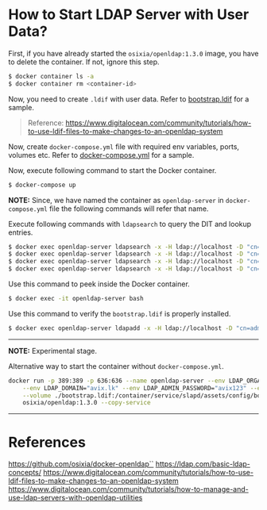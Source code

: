 # How to Start LDAP Server with User Data?

First, if you have already started the `osixia/openldap:1.3.0` image, you have to delete the container. If not, ignore this step.
```bash
$ docker container ls -a
$ docker container rm <container-id>
```

Now, you need to create `.ldif` with user data. Refer to [bootstrap.ldif](./bootstrap.ldif) for a sample.
> Reference: https://www.digitalocean.com/community/tutorials/how-to-use-ldif-files-to-make-changes-to-an-openldap-system

Now, create `docker-compose.yml` file with required env variables, ports, volumes etc. Refer to [docker-compose.yml](./docker-compose.yml) for a sample.

Now, execute following command to start the Docker container.
```bash
$ docker-compose up
```

**NOTE:** Since, we have named the container as `openldap-server` in `docker-compose.yml` file the following commands will refer that name.

Execute following commands with `ldapsearch` to query the DIT and lookup entries.
```bash
$ docker exec openldap-server ldapsearch -x -H ldap://localhost -D "cn=admin,dc=avix,dc=lk" -w avix123 -b "dc=avix,dc=lk"
$ docker exec openldap-server ldapsearch -x -H ldap://localhost -D "cn=admin,dc=avix,dc=lk" -w avix123 -b "dc=avix,dc=lk" -s one -LLL dn
$ docker exec openldap-server ldapsearch -x -H ldap://localhost -D "cn=admin,dc=avix,dc=lk" -w avix123 -b "dc=avix,dc=lk" -LLL "(uid=ldclakmal)"
$ docker exec openldap-server ldapsearch -x -H ldap://localhost -D "cn=admin,dc=avix,dc=lk" -w avix123 -b "ou=Groups,dc=avix,dc=lk" -LLL "(&(objectClass=groupOfNames)(member=uid=johndoe,ou=users,dc=avix,dc=lk))"
```

Use this command to peek inside the Docker container.
```bash
$ docker exec -it openldap-server bash
```

Use this command to verify the `bootstrap.ldif` is properly installed.
```bash
$ docker exec openldap-server ldapadd -x -H ldap://localhost -D "cn=admin,dc=avix,dc=lk" -w avix123 -f /container/service/slapd/assets/config/bootstrap/ldif/custom/bootstrap.ldif
```

---
**NOTE:** Experimental stage.

Alternative way to start the container without `docker-compose.yml`.
```bash
docker run -p 389:389 -p 636:636 --name openldap-server --env LDAP_ORGANISATION="AVIX" \
    --env LDAP_DOMAIN="avix.lk" --env LDAP_ADMIN_PASSWORD="avix123" --env LDAP_BASE_DN="dc=avix,dc=lk" \
    --volume ./bootstrap.ldif:/container/service/slapd/assets/config/bootstrap/ldif/custom/bootstrap.ldif \
    osixia/openldap:1.3.0 --copy-service
```

---
# References
https://github.com/osixia/docker-openldap``
https://ldap.com/basic-ldap-concepts/
https://www.digitalocean.com/community/tutorials/how-to-use-ldif-files-to-make-changes-to-an-openldap-system
https://www.digitalocean.com/community/tutorials/how-to-manage-and-use-ldap-servers-with-openldap-utilities
